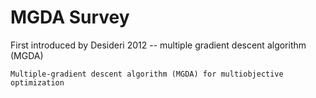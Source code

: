 # MGDA Survey

First introduced by Desideri 2012 -- multiple gradient descent algorithm (MGDA)

`Multiple-gradient descent algorithm (MGDA) for multiobjective optimization`

